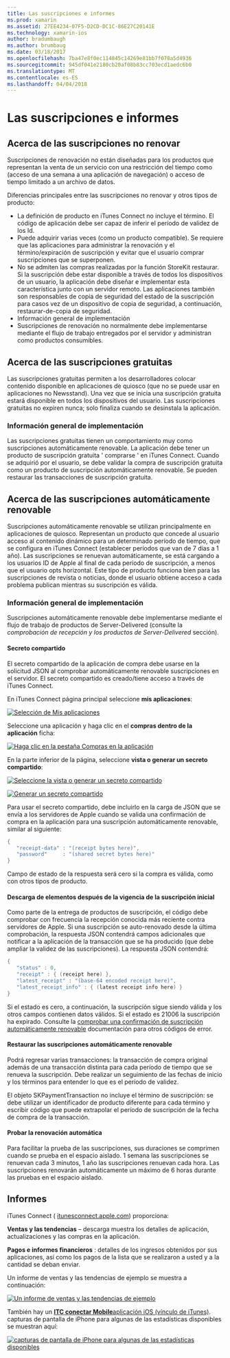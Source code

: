 ```yaml
---
title: Las suscripciones e informes
ms.prod: xamarin
ms.assetid: 27EE4234-07F5-D2CD-DC1C-86E27C20141E
ms.technology: xamarin-ios
author: bradumbaugh
ms.author: brumbaug
ms.date: 03/18/2017
ms.openlocfilehash: 7ba47e8f0ec114845c14269e81bb7f078a5d4936
ms.sourcegitcommit: 945df041e2180cb20af08b83cc703ecd1aedc6b0
ms.translationtype: MT
ms.contentlocale: es-ES
ms.lasthandoff: 04/04/2018
---
```

# <a name="subscriptions-and-reporting"></a>Las suscripciones e informes

## <a name="about-non-renewing-subscriptions"></a>Acerca de las suscripciones no renovar

Suscripciones de renovación no están diseñadas para los productos que representan la venta de un servicio con una restricción del tiempo como (acceso de una semana a una aplicación de navegación) o acceso de tiempo limitado a un archivo de datos.   
   
   
   
 Diferencias principales entre las suscripciones no renovar y otros tipos de producto:

-  La definición de producto en iTunes Connect no incluye el término. El código de aplicación debe ser capaz de inferir el período de validez de los Id. 
-  Puede adquirir varias veces (como un producto compatible). Se requiere que las aplicaciones para administrar la renovación y el término/expiración de suscripción y evitar que el usuario comprar suscripciones que se superponen. 
-  No se admiten las compras realizadas por la función StoreKit restaurar. Si la suscripción debe estar disponible a través de todos los dispositivos de un usuario, la aplicación debe diseñar e implementar esta característica junto con un servidor remoto. Las aplicaciones también son responsables de copia de seguridad del estado de la suscripción para casos vez de un dispositivo de copia de seguridad, a continuación, restaurar-de-copia de seguridad. 
-  Información general de implementación
-  Suscripciones de renovación no normalmente debe implementarse mediante el flujo de trabajo entregados por el servidor y administran como productos consumibles. 


## <a name="about-free-subscriptions"></a>Acerca de las suscripciones gratuitas

Las suscripciones gratuitas permiten a los desarrolladores colocar contenido disponible en aplicaciones de quiosco (que no se puede usar en aplicaciones no Newsstand). Una vez que se inicia una suscripción gratuita estará disponible en todos los dispositivos del usuario. Las suscripciones gratuitas no expiren nunca; solo finaliza cuando se desinstala la aplicación.

### <a name="implementation-overview"></a>Información general de implementación

Las suscripciones gratuitas tienen un comportamiento muy como suscripciones automáticamente renovable. La aplicación debe tener un producto de suscripción gratuita ' comprarse ' en iTunes Connect. Cuando se adquirió por el usuario, se debe validar la compra de suscripción gratuita como un producto de suscripción automáticamente renovable. Se pueden restaurar las transacciones de suscripción gratuita.


## <a name="about-auto-renewable-subscriptions"></a>Acerca de las suscripciones automáticamente renovable

Suscripciones automáticamente renovable se utilizan principalmente en aplicaciones de quiosco. Representan un producto que concede al usuario acceso al contenido dinámico para un determinado período de tiempo, que se configura en iTunes Connect (establecer períodos que van de 7 días a 1 año). Las suscripciones se renuevan automáticamente, se está cargando a los usuarios ID de Apple al final de cada período de suscripción, a menos que el usuario opts horizontal. Este tipo de producto funciona bien para las suscripciones de revista o noticias, donde el usuario obtiene acceso a cada problema publican mientras su suscripción es válida.

### <a name="implementation-overview"></a>Información general de implementación

Suscripciones automáticamente renovable debe implementarse mediante el flujo de trabajo de productos de Server-Delivered (consulte la *comprobación de recepción y los productos de Server-Delivered* sección).

#### <a name="shared-secret"></a>Secreto compartido

El secreto compartido de la aplicación de compra debe usarse en la solicitud JSON al comprobar automáticamente renovable suscripciones en el servidor. El secreto compartido es creado/tiene acceso a través de iTunes Connect.

En iTunes Connect página principal seleccione **mis aplicaciones**:   
   
 [![](subscriptions-and-reporting-images/image2.png "Selección de Mis aplicaciones")](subscriptions-and-reporting-images/image2.png#lightbox)  
 
Seleccione una aplicación y haga clic en el **compras dentro de la aplicación** ficha:

[![](subscriptions-and-reporting-images/image6.png "Haga clic en la pestaña Compras en la aplicación")](subscriptions-and-reporting-images/image6.png#lightbox)

En la parte inferior de la página, seleccione **vista o generar un secreto compartido**:
   
 [![](subscriptions-and-reporting-images/image40.png "Seleccione la vista o generar un secreto compartido")](subscriptions-and-reporting-images/image40.png#lightbox)

 [![](subscriptions-and-reporting-images/image41.png "Generar un secreto compartido")](subscriptions-and-reporting-images/image41.png#lightbox)   
   
   
   
 Para usar el secreto compartido, debe incluirlo en la carga de JSON que se envía a los servidores de Apple cuando se valida una confirmación de compra en la aplicación para una suscripción automáticamente renovable, similar al siguiente:

```csharp
{
   "receipt-data" : "(receipt bytes here)",
   "password"     : "(shared secret bytes here)"
}
```

Campo de estado de la respuesta será cero si la compra es válida, como con otros tipos de producto.

#### <a name="downloading-items-after-the-initial-subscription-term"></a>Descarga de elementos después de la vigencia de la suscripción inicial

Como parte de la entrega de productos de suscripción, el código debe comprobar con frecuencia la recepción conocida más reciente contra servidores de Apple. Si una suscripción se auto-renovado desde la última comprobación, la respuesta JSON contendrá campos adicionales que notificar a la aplicación de la transacción que se ha producido (que debe ampliar la validez de las suscripciones). La respuesta JSON contendrá:

```csharp
{
   "status" : 0,
   "receipt" : { (receipt here) },
   "latest_receipt" : "(base-64 encoded receipt here)",
   "latest_receipt_info" : { (latest receipt info here) }
}
```

Si el estado es cero, a continuación, la suscripción sigue siendo válida y los otros campos contienen datos válidos. Si el estado es 21006 la suscripción ha expirado. Consulte la [comprobar una confirmación de suscripción automáticamente renovable](https://developer.apple.com/library/ios/releasenotes/General/ValidateAppStoreReceipt/Chapters/ValidateRemotely.html) documentación para otros códigos de error.

#### <a name="restoring-auto-renewable-subscriptions"></a>Restaurar las suscripciones automáticamente renovable

Podrá regresar varias transacciones: la transacción de compra original además de una transacción distinta para cada período de tiempo que se renueva la suscripción. Debe realizar un seguimiento de las fechas de inicio y los términos para entender lo que es el período de validez.   
   
   
   
 El objeto SKPaymentTransaction no incluye el término de suscripción: se debe utilizar un identificador de producto diferente para cada término y escribir código que puede extrapolar el período de suscripción de la fecha de compra de la transacción.

#### <a name="testing-auto-renewal"></a>Probar la renovación automática

Para facilitar la prueba de las suscripciones, sus duraciones se comprimen cuando se prueba en el espacio aislado. 1 semana las suscripciones se renuevan cada 3 minutos, 1 año las suscripciones renuevan cada hora. Las suscripciones renovarán automáticamente un máximo de 6 horas durante las pruebas en el espacio aislado.

## <a name="reporting"></a>Informes

iTunes Connect ( [itunesconnect.apple.com](http://itunesconnect.apple.com)) proporciona:   
   
 **Ventas y las tendencias** – descarga muestra los detalles de aplicación, actualizaciones y las compras en la aplicación.   
   
 **Pagos e informes financieros** : detalles de los ingresos obtenidos por sus aplicaciones, así como los pagos de la lista que se realizaron a usted y a la cantidad se deban enviar.

Un informe de ventas y las tendencias de ejemplo se muestra a continuación:   

 [![](subscriptions-and-reporting-images/image42.png "Un informe de ventas y las tendencias de ejemplo")](subscriptions-and-reporting-images/image42.png#lightbox)   
   
 También hay un [ **ITC conectar Mobile**aplicación iOS (vínculo de iTunes)](http://itunes.apple.com/us/app/itunes-connect-mobile/id376771144?mt=8).
capturas de pantalla de iPhone para algunas de las estadísticas disponibles se muestran aquí:   
   
 [![](subscriptions-and-reporting-images/image43.png "capturas de pantalla de iPhone para algunas de las estadísticas disponibles")](subscriptions-and-reporting-images/image43.png#lightbox)
